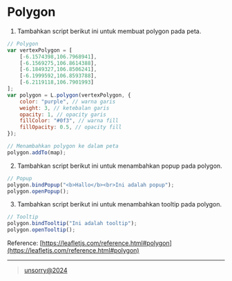 # Polygon

1. Tambahkan script berikut ini untuk membuat polygon pada peta.
```javascript
// Polygon
var vertexPolygon = [
	[-6.1574398,106.7968941],
	[-6.1569275,106.8614388],
	[-6.1849327,106.8506241],
	[-6.1999592,106.8593788],
	[-6.2119118,106.7901993]
];
var polygon = L.polygon(vertexPolygon, {
	color: "purple", // warna garis
	weight: 3, // ketebalan garis
	opacity: 1, // opacity garis
	fillColor: "#0f3", // warna fill
	fillOpacity: 0.5, // opacity fill
});

// Menambahkan polygon ke dalam peta
polygon.addTo(map);
```

2. Tambahkan script berikut ini untuk menambahkan popup pada polygon.
```javascript
// Popup
polygon.bindPopup("<b>Hallo</b><br>Ini adalah popup");
polygon.openPopup();
```

3. Tambahkan script berikut ini untuk menambahkan tooltip pada polygon.
```javascript
// Tooltip
polygon.bindTooltip("Ini adalah tooltip");
polygon.openTooltip();
```

Reference: [https://leafletjs.com/reference.html#polygon](https://leafletjs.com/reference.html#polygon)

---
> [unsorry@2024](https://unsorry.net)